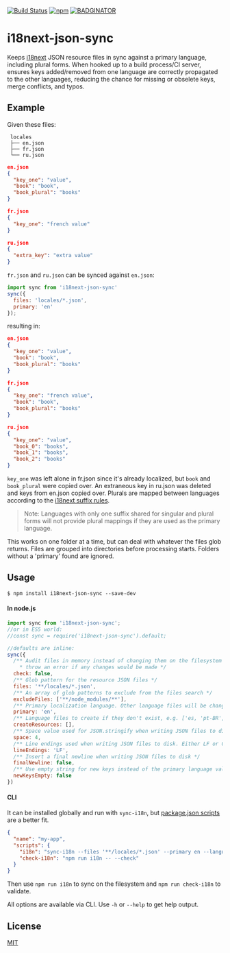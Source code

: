 [![Build Status](https://travis-ci.org/jwbay/i18next-json-sync.svg?branch=master)](https://travis-ci.org/jwbay/i18next-json-sync)
[![npm](https://img.shields.io/npm/v/i18next-json-sync.svg)](https://www.npmjs.com/package/i18next-json-sync)
[![BADGINATOR](https://badginator.herokuapp.com/jwbay/i18next-json-sync.svg)](https://github.com/defunctzombie/badginator)
# i18next-json-sync

Keeps [i18next](https://github.com/i18next/i18next) JSON resource files in sync against a primary
language, including plural forms. When hooked up to a build process/CI server, ensures keys
added/removed from one language are correctly propagated to the other languages, reducing the chance
for missing or obselete keys, merge conflicts, and typos.

## Example
Given these files:
```
 locales
 ├── en.json
 ├── fr.json
 └── ru.json
```

```json
en.json
{
  "key_one": "value",
  "book": "book",
  "book_plural": "books"
}

fr.json
{
  "key_one": "french value"
}

ru.json
{
  "extra_key": "extra value"
}
```


`fr.json` and `ru.json` can be synced against `en.json`:

```js
import sync from 'i18next-json-sync'
sync({
  files: 'locales/*.json',
  primary: 'en'
});
```

resulting in:

```json
en.json
{
  "key_one": "value",
  "book": "book",
  "book_plural": "books"
}

fr.json
{
  "key_one": "french value",
  "book": "book",
  "book_plural": "books"
}

ru.json
{
  "key_one": "value",
  "book_0": "books",
  "book_1": "books",
  "book_2": "books"
}
```

`key_one` was left alone in fr.json since it's already localized, but `book` and `book_plural` were copied over.
An extraneous key in ru.json was deleted and keys from en.json copied over. Plurals are mapped between
languages according to the [i18next suffix rules](https://github.com/i18next/i18next/blob/520f5dccf8edecab5fb189eb0631201a08b940c7/src/PluralResolver.js).

> Note: Languages with only one suffix shared for singular and plural forms will not provide plural
mappings if they are used as the primary language. 

This works on one folder at a time, but can deal with whatever the files glob returns. Files are
grouped into directories before processing starts. Folders without a 'primary' found are ignored.

## Usage

`$ npm install i18next-json-sync --save-dev`

#### In node.js

```js
import sync from 'i18next-json-sync';
//or in ES5 world:
//const sync = require('i18next-json-sync').default;

//defaults are inline:
sync({
  /** Audit files in memory instead of changing them on the filesystem and
    * throw an error if any changes would be made */
  check: false,
  /** Glob pattern for the resource JSON files */
  files: '**/locales/*.json',
  /** An array of glob patterns to exclude from the files search */
  excludeFiles: ['**/node_modules/**'],
  /** Primary localization language. Other language files will be changed to match */
  primary: 'en',
  /** Language files to create if they don't exist, e.g. ['es, 'pt-BR', 'fr'] */
  createResources: [],
  /** Space value used for JSON.stringify when writing JSON files to disk */
  space: 4,
  /** Line endings used when writing JSON files to disk. Either LF or CRLF */
  lineEndings: 'LF',
  /** Insert a final newline when writing JSON files to disk */
  finalNewline: false,
  /** Use empty string for new keys instead of the primary language value */
  newKeysEmpty: false
})
```

#### CLI

It can be installed globally and run with `sync-i18n`, but [package.json scripts](https://docs.npmjs.com/misc/scripts) are a better fit.

```json
{
  "name": "my-app",
  "scripts": {
    "i18n": "sync-i18n --files '**/locales/*.json' --primary en --languages es fr ja zh ko --space 2",
    "check-i18n": "npm run i18n -- --check"
  }
}
```

Then use `npm run i18n` to sync on the filesystem and `npm run check-i18n` to validate.

All options are available via CLI. Use `-h` or `--help` to get help output.

## License

[MIT](LICENSE)

